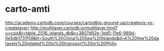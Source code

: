 # carto-amti
http://academy.cartodb.com/courses/cartodbjs-ground-up/createvis-vs-createlayer/
http://multilayer.cartodb.io/multilayer.html?u=csis&t=table_2016_islands_db&v=3807d92e-1ed5-11e6-989d-0e5db1731f59&tt=South%20China%20Sea%20Islands&d=A%20few%20datasets%20related%20to%20transport%20in%20Philly.
